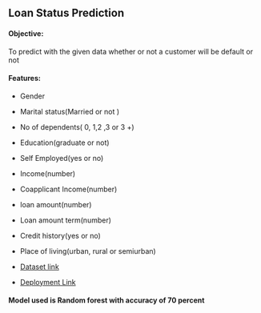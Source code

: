 ## Loan Status Prediction

#### Objective:
To predict with the given data whether or not a customer will be default or not

#### Features:
- Gender
- Marital status(Married or not )
- No of dependents( 0, 1,2 ,3 or 3 +)
- Education(graduate or not)
- Self Employed(yes or no)
- Income(number)
- Coapplicant Income(number)
- loan amount(number)
- Loan amount term(number)
- Credit history(yes or no)
- Place of living(urban, rural or semiurban)

- [Dataset link](https://www.kaggle.com/ninzaami/loan-predication)

- [Deployment Link](https://loanPrediction00.herokuapp.com)

#### Model used is Random forest with accuracy of 70 percent
